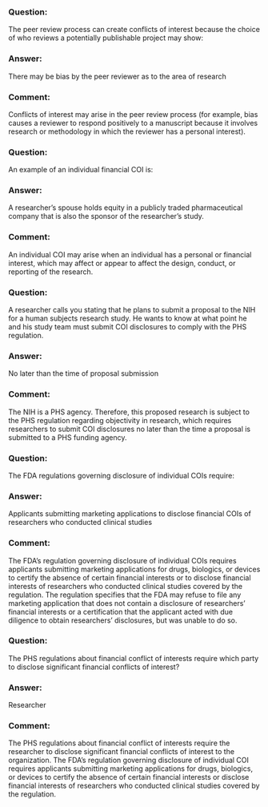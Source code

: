 ### Question:
The peer review process can create conflicts of interest because the choice of who reviews a potentially publishable project may show:

### Answer: 
There may be bias by the peer reviewer as to the area of research

### Comment: 
Conflicts of interest may arise in the peer review process (for example, bias causes a reviewer to respond positively to a manuscript because it involves research or methodology in which the reviewer has a personal interest).

### Question:
An example of an individual financial COI is:

### Answer: 
A researcher’s spouse holds equity in a publicly traded pharmaceutical company that is also the sponsor of the researcher’s study.

### Comment: 
An individual COI may arise when an individual has a personal or financial interest, which may affect or appear to affect the design, conduct, or reporting of the research.

### Question:
A researcher calls you stating that he plans to submit a proposal to the NIH for a human subjects research study. He wants to know at what point he and his study team must submit COI disclosures to comply with the PHS regulation.

### Answer: 
No later than the time of proposal submission

### Comment: 
The NIH is a PHS agency. Therefore, this proposed research is subject to the PHS regulation regarding objectivity in research, which requires researchers to submit COI disclosures no later than the time a proposal is submitted to a PHS funding agency.

### Question:
The FDA regulations governing disclosure of individual COIs require:

### Answer: 
Applicants submitting marketing applications to disclose financial COIs of researchers who conducted clinical studies

### Comment: 
The FDA’s regulation governing disclosure of individual COIs requires applicants submitting marketing applications for drugs, biologics, or devices to certify the absence of certain financial interests or to disclose financial interests of researchers who conducted clinical studies covered by the regulation. The regulation specifies that the FDA may refuse to file any marketing application that does not contain a disclosure of researchers’ financial interests or a certification that the applicant acted with due diligence to obtain researchers’ disclosures, but was unable to do so.

### Question:
The PHS regulations about financial conflict of interests require which party to disclose significant financial conflicts of interest?

### Answer: 
Researcher

### Comment: 
The PHS regulations about financial conflict of interests require the researcher to disclose significant financial conflicts of interest to the organization. The FDA’s regulation governing disclosure of individual COI requires applicants submitting marketing applications for drugs, biologics, or devices to certify the absence of certain financial interests or disclose financial interests of researchers who conducted clinical studies covered by the regulation.
